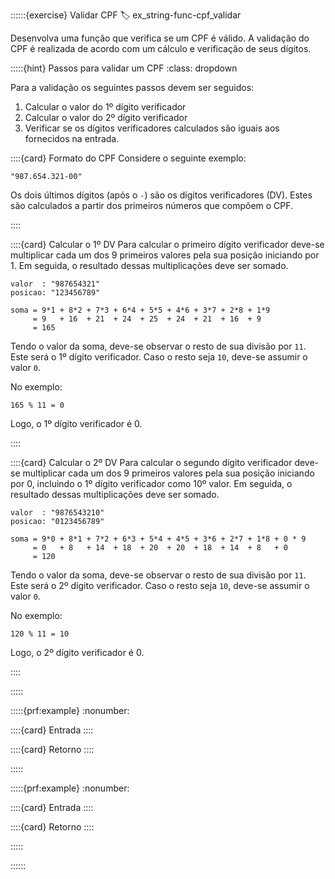 ::::::{exercise} Validar CPF
:label: ex_string-func-cpf_validar

Desenvolva uma função que verifica se um CPF é válido. A validação do CPF é realizada de acordo com um cálculo e verificação de seus dígitos. 

:::::{hint} Passos para validar um CPF
:class: dropdown

Para a validação os seguintes passos devem ser seguidos:

1. Calcular o valor do 1º dígito verificador
1. Calcular o valor do 2º dígito verificador
1. Verificar se os dígitos verificadores calculados são iguais aos fornecidos na entrada.


::::{card} Formato do CPF
Considere o seguinte exemplo:
```
"987.654.321-00"
```

Os dois últimos dígitos (após o `-`) são os dígitos verificadores (DV). Estes são calculados a partir dos primeiros números que compõem o CPF.

::::

::::{card} Calcular o 1º DV
Para calcular o primeiro dígito verificador deve-se multiplicar cada um dos 9 primeiros valores pela sua posição iniciando por 1. Em seguida, o resultado dessas multiplicações deve ser somado.

```
valor  : "987654321"
posicao: "123456789"

soma = 9*1 + 8*2 + 7*3 + 6*4 + 5*5 + 4*6 + 3*7 + 2*8 + 1*9 
     = 9   + 16  + 21  + 24  + 25  + 24  + 21  + 16  + 9
     = 165
```

Tendo o valor da soma, deve-se observar o resto de sua divisão por `11`. Este será o 1º dígito verificador. Caso o resto seja `10`, deve-se assumir o valor `0`.

No exemplo:

```
165 % 11 = 0
```

Logo, o 1º dígito verificador é 0.

::::

::::{card} Calcular o 2º DV
Para calcular o segundo dígito verificador deve-se multiplicar cada um dos 9 primeiros valores pela sua posição iniciando por 0, incluindo o 1º dígito verificador como 10º valor. Em seguida, o resultado dessas multiplicações deve ser somado.

```
valor  : "9876543210"
posicao: "0123456789"

soma = 9*0 + 8*1 + 7*2 + 6*3 + 5*4 + 4*5 + 3*6 + 2*7 + 1*8 + 0 * 9
     = 0   + 8   + 14  + 18  + 20  + 20  + 18  + 14  + 8   + 0
     = 120
```

Tendo o valor da soma, deve-se observar o resto de sua divisão por `11`. Este será o 2º dígito verificador. Caso o resto seja `10`, deve-se assumir o valor `0`.

No exemplo:

```
120 % 11 = 10
```

Logo, o 2º dígito verificador é 0.

::::


:::::

:::::{prf:example}
:nonumber:
<!-- :class: dropdown -->

::::{card} Entrada
::::

::::{card} Retorno
::::

:::::

:::::{prf:example}
:nonumber:
<!-- :class: dropdown -->

::::{card} Entrada
::::

::::{card} Retorno
::::

:::::

::::::